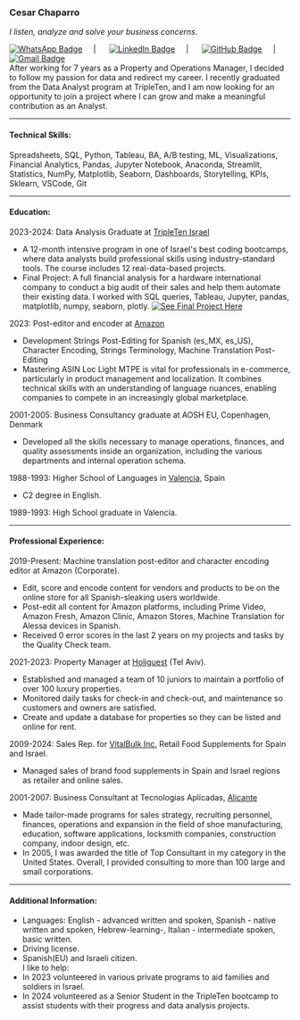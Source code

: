   ### Cesar Chaparro  
  *I listen, analyze and solve your business concerns.*<br>

[![WhatsApp Badge](https://img.shields.io/badge/-WhatsApp%20Number%20+972527520220-brightgreen?style=flat&logo=whatsapp&logoColor=white&link=https://wa.me/+972527520220)](https://wa.me/+972527520220) &nbsp;&nbsp;&nbsp;&nbsp;| &nbsp;&nbsp;&nbsp;&nbsp; [![LinkedIn Badge](https://img.shields.io/badge/-0072b1?style=flat&logo=Linkedin&logoColor=white&link=https://www.linkedin.com/in/cesar-chaparro-841782106/)](https://www.linkedin.com/in/cesar-chaparro-841782106/) &nbsp;&nbsp;&nbsp;&nbsp;| &nbsp;&nbsp;&nbsp;&nbsp; [![GitHub Badge](https://img.shields.io/badge/-Git%20profile-grey?style=flat&logo=github&logoColor=white&link=https://github.com/CesarChaparro1974/)](https://www.github.com/CesarChaparro1974/) &nbsp;&nbsp;&nbsp;&nbsp;| &nbsp;&nbsp;&nbsp;&nbsp; [![Gmail Badge](https://img.shields.io/badge/-email%20me-c14438?style=flat&logo=Gmail&logoColor=white&link=mailto:cesarchaparrobenlloch@gmail.com)](mailto:cesarchaparrobenlloch@gmail.com)<br>
After working for 7 years as a Property and Operations Manager, I decided to follow my passion for data and redirect my career. I recently graduated from the Data Analyst program at TripleTen, and I am now looking for an opportunity to join a project where I can grow and make a meaningful contribution as an Analyst.
***
#### Technical Skills:<br>
Spreadsheets, SQL, Python, Tableau, BA, A/B testing, ML, Visualizations, Financial Analytics, Pandas, Jupyter Notebook, Anaconda, Streamlit, Statistics, NumPy, Matplotlib, Seaborn, Dashboards, Storytelling, KPIs, Sklearn, VSCode, Git
***
#### Education:<br>
2023-2024: Data Analysis Graduate at [TripleTen Israel](https://tripleten.com/)
* A 12-month intensive program in one of Israel's best coding bootcamps, where data analysts build professional skills using industry-standard tools. The course includes 12 real-data-based projects.
* Final Project: A full financial analysis for a hardware international company to conduct a big audit of their sales and help them automate their existing data. I worked with SQL queries, Tableau, Jupyter, pandas, matplotlib, numpy, seaborn, plotly. [![See Final Project Here](https://img.shields.io/badge/-See%20Final%20Project%20Here-blue?style=flat&logo=Git&logoColor=white&link=https://github.com/CesarChaparro1974/Final_project.git)](https://github.com/CesarChaparro1974/Final_project.git)<br>

2023: Post-editor and encoder at [Amazon](https://www.aboutamazon.eu/news/job-creation-and-investment/proud-to-call-luxembourg-our-home-in-europe-amazon-celebrates-20-years-in-luxembourg)
* Development Strings Post-Editing for Spanish (es_MX, es_US), Character Encoding, Strings Terminology, Machine Translation Post-Editing<br>
* Mastering ASIN Loc Light MTPE is vital for professionals in e-commerce, particularly in product management and localization. It combines technical skills with an understanding of language nuances, enabling companies to compete in an increasingly global marketplace.<br>

2001-2005: Business Consultancy graduate at AOSH EU, Copenhagen, Denmark
* Developed all the skills necessary to manage operations, finances, and quality assessments inside an organization, including the various departments and internal operation schema.

1988-1993: Higher School of Languages in [Valencia](https://www.google.com/maps/place/Higher+School+of+Languages,+Valencia/), Spain
* C2 degree in English.<br>

1989-1993: High School graduate in Valencia.
***
#### Professional Experience:<br>
2019-Present: Machine translation post-editor and character encoding editor at Amazon (Corporate).<br>
* Edit, score and encode content for vendors and products to be on the online store for all Spanish-sleaking users worldwide.
* Post-edit all content for Amazon platforms, including Prime Video, Amazon Fresh, Amazon Clinic, Amazon Stores, Machine Translation for Alessa devices in Spanish.
* Received 0 error scores in the last 2 years on my projects and tasks by the Quality Check team.<br>

2021-2023: Property Manager at [Holiguest](https://www.holyguest.com/) (Tel Aviv).<br>
* Established and managed a team of 10 juniors to maintain a portfolio of over 100 luxury properties.
* Monitored daily tasks for check-in and check-out, and maintenance so customers and owners are satisfied.
* Create and update a database for properties so they can be listed and online for rent.<br>

2009-2024: Sales Rep. for [VitalBulk Inc.](https://retail.vitalbulk.com/) Retail Food Supplements for Spain and Israel.<br>
* Managed sales of brand food supplements in Spain and Israel regions as retailer and online sales.<br>

2001-2007: Business Consultant at Tecnologias Aplicadas, [Alicante](https://www.google.com/maps/place/Alicante,+Spain/)
* Made tailor-made programs for sales strategy, recruiting personnel, finances, operations and expansion in the field of shoe manufacturing, education, software applications, locksmith companies, construction company, indoor design, etc.
* In 2005, I was awarded the title of Top Consultant in my category in the United States. Overall, I provided consulting to more than 100 large and small corporations.
***
#### Additional Information:<br>
* Languages: English - advanced written and spoken, Spanish - native written and spoken, Hebrew-learning-, Italian - intermediate spoken, basic written.
* Driving license.
* Spanish(EU) and Israeli citizen.<br>
I like to help:<br>
* In 2023 volunteered in various private programs to aid families and soldiers in Israel.<br>
* In 2024 volunteered as a Senior Student in the TripleTen bootcamp to assist students with their progress and data analysis projects.
